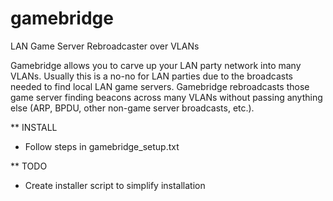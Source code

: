 # gamebridge
LAN Game Server Rebroadcaster over VLANs

Gamebridge allows you to carve up your LAN party network into many VLANs.  Usually this is a no-no for LAN parties due to the broadcasts needed to find local LAN game servers.  Gamebridge rebroadcasts those game server finding beacons across many VLANs without passing anything else (ARP, BPDU, other non-game server broadcasts, etc.).

** INSTALL
* Follow steps in gamebridge_setup.txt

** TODO
* Create installer script to simplify installation
